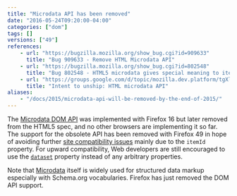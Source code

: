 ```yaml
---
title: "Microdata API has been removed"
date: "2016-05-24T09:20:00-04:00"
categories: ["dom"]
tags: []
versions: ["49"]
references:
    - url: "https://bugzilla.mozilla.org/show_bug.cgi?id=909633"
      title: "Bug 909633 - Remove HTML Microdata API"
    - url: "https://bugzilla.mozilla.org/show_bug.cgi?id=802548"
      title: "Bug 802548 - HTML5 microdata gives special meaning to itemId breaking some web content"
    - url: "https://groups.google.com/d/topic/mozilla.dev.platform/tgXlkRhF6wo/discussion"
      title: "Intent to unship: HTML microdata API"
aliases:
    - "/docs/2015/microdata-api-will-be-removed-by-the-end-of-2015/"
---
```

The [Microdata DOM API](https://developer.mozilla.org/en-US/docs/Web/API/Microdata_DOM_API) was implemented with Firefox 16 but later removed from the HTML5 spec, and no other browsers are implementing it so far. The support for the obsolete API has been removed with Firefox 49 in hope of avoiding further [site compatibility issues](https://www.fxsitecompat.com/en-CA/docs/2012/microdata-api-has-added-new-properties-to-elements/) mainly due to the `itemId` property. For upward compatibility, Web developers are still encouraged to use the [`dataset`](https://developer.mozilla.org/en-US/docs/Web/API/HTMLElement/dataset) property instead of any arbitrary properties.

Note that [Microdata](https://developer.mozilla.org/en-US/docs/Web/HTML/Microdata) itself is widely used for structured data markup especially with Schema.org vocabularies. Firefox has just removed the DOM API support.
